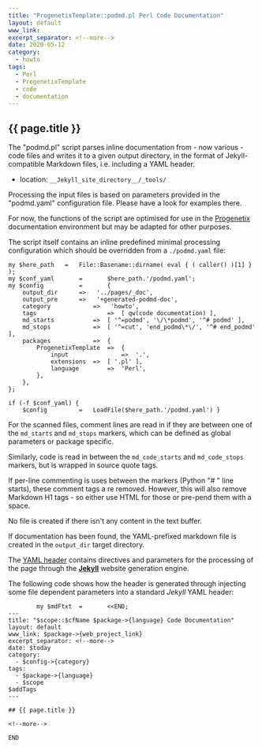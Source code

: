 ```yaml
---
title: "ProgenetixTemplate::podmd.pl Perl Code Documentation"
layout: default
www_link: 
excerpt_separator: <!--more-->
date: 2020-05-12
category:
  - howto
tags:
  - Perl
  - ProgenetixTemplate
  - code
  - documentation
---
```


## {{ page.title }}

<!--more-->


The "podmd.pl" script parses inline documentation from - now various - code files
and writes it to a given output directory, in the format of Jekyll-compatible
Markdown files, i.e. including a YAML header.

* location: `__Jekyll_site_directory__/_tools/`

Processing the input files is based on parameters provided in the "podmd.yaml"
configuration file. Please have a look for examples there.

For now, the functions of the script are optimised for use in the
[Progenetix](http://info.progenetix.org) documentation environment but may be
adapted for other purposes.

The script itself contains an inline predefined minimal processing configuration
which should be overridden from a `./podmd.yaml` file:

```
my $here_path   =   File::Basename::dirname( eval { ( caller() )[1] } );
my $conf_yaml		=		$here_path.'/podmd.yaml';
my $config			=		{
	output_dir		=>	 '../pages/_doc',
	output_pre		=>	 '+generated-podmd-doc',
	category			=>	 'howto',
	tags					=>	[ qw(code documentation) ],
	md_starts			=>	[ '^=podmd', '\/\*podmd', '^# podmd' ],
	md_stops			=>	[ '^=cut', 'end_podmd\*\/', '^# end_podmd' ],
	packages			=>	{
		ProgenetixTemplate	=>	{
			input				=>	'.',
			extensions	=>	[ '.pl' ],
			language		=>	'Perl',
		},
	},
};

if (-f $conf_yaml) {
	$config      	=   LoadFile($here_path.'/podmd.yaml') }
```
For the scanned files, comment lines are read in if they are between one of the
`md_starts` and `md_stops` markers, which can be defined as global parameters
or package specific.

Similarly, code is read in between the `md_code_starts` and `md_code_stops`
markers, but is wrapped in source quote tags.

If per-line commenting is uses between the markers (Python "# " line starts),
these comment tags a re removed. However, this will also remove Markdown H1
tags - so either use HTML for those or pre-pend them with a space.

No file is created if there isn't any content in the text buffer.

If documentation has been found, the YAML-prefixed markdown file is created in
the `output_dir` target directory.

The [YAML header](https://progenetix.github.io/progenetix-site-template/howto/yamlheader/)
contains directives and parameters for the processing of the page through the
[__Jekyll__](https://jekyllrb.com) website generation engine.

The following code shows how the header is generated through injecting some
file dependent parameters into a standard _Jekyll_ YAML header:

```
		my $mdFtxt	=		<<END;
---
title: "$scope::$cfName $package->{language} Code Documentation"
layout: default
www_link: $package->{web_project_link}
excerpt_separator: <!--more-->
date: $today
category:
  - $config->{category}
tags:
  - $package->{language}
  - $scope
$addTags
---

## {{ page.title }}

<!--more-->

END
```
